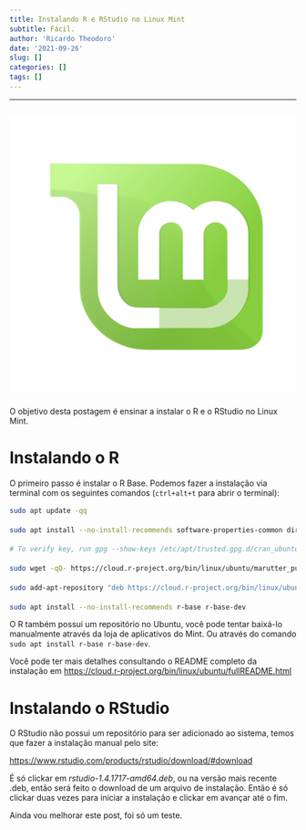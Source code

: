 ```yaml
---
title: Instalando R e RStudio no Linux Mint
subtitle: Fácil.
author: 'Ricardo Theodoro'
date: '2021-09-26'
slug: []
categories: []
tags: []
---
```

---
![Formspree Logo](linuxmint-logo.png)
---

O objetivo desta postagem é ensinar a instalar o R e o RStudio no Linux Mint.



# Instalando o R

O primeiro passo é instalar o R Base. Podemos fazer a instalação via terminal com os seguintes comandos (`ctrl+alt+t` para abrir o terminal):


```bash
sudo apt update -qq

sudo apt install --no-install-recommends software-properties-common dirmngr

# To verify key, run gpg --show-keys /etc/apt/trusted.gpg.d/cran_ubuntu_key.asc 

sudo wget -qO- https://cloud.r-project.org/bin/linux/ubuntu/marutter_pubkey.asc | sudo tee -a /etc/apt/trusted.gpg.d/cran_ubuntu_key.asc

sudo add-apt-repository "deb https://cloud.r-project.org/bin/linux/ubuntu $(lsb_release -cs)-cran40/"

sudo apt install --no-install-recommends r-base r-base-dev
```

O R também possui um repositório no Ubuntu, você pode tentar baixá-lo manualmente através da loja de aplicativos do Mint. Ou através do comando `sudo apt install r-base r-base-dev`.

Você pode ter mais detalhes consultando o README completo da instalação em <https://cloud.r-project.org/bin/linux/ubuntu/fullREADME.html>

# Instalando o RStudio

O RStudio não possui um repositório para ser adicionado ao sistema, temos que fazer a instalação manual pelo site:

<https://www.rstudio.com/products/rstudio/download/#download>

É só clickar em *rstudio-1.4.1717-amd64.deb*, ou na versão mais recente .deb, então será feito o download de um arquivo de instalação. Então é só clickar duas vezes para iniciar a instalação e clickar em avançar até o fim.

Ainda vou melhorar este post, foi só um teste.
